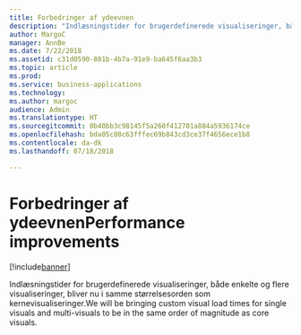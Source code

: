 ```yaml
---
title: Forbedringer af ydeevnen
description: "Indlæsningstider for brugerdefinerede visualiseringer, både enkelte og flere visualiseringer, bliver nu i samme størrelsesorden som kernevisualiseringer."
author: MargoC
manager: AnnBe
ms.date: 7/22/2018
ms.assetid: c31d0590-801b-4b7a-91e9-ba645f6aa3b3
ms.topic: article
ms.prod: 
ms.service: business-applications
ms.technology: 
ms.author: margoc
audience: Admin
ms.translationtype: HT
ms.sourcegitcommit: 0b40bb3c98145f5a260f412701a884a5936174ce
ms.openlocfilehash: bda05c80c63fffec69b843cd3ce37f4656ece1b8
ms.contentlocale: da-dk
ms.lasthandoff: 07/18/2018

---
```

# <a name="performance-improvements"></a><span data-ttu-id="dbdf3-103">Forbedringer af ydeevnen</span><span class="sxs-lookup"><span data-stu-id="dbdf3-103">Performance improvements</span></span>

[!include[banner](../../../includes/banner.md)]

<span data-ttu-id="dbdf3-104">Indlæsningstider for brugerdefinerede visualiseringer, både enkelte og flere visualiseringer, bliver nu i samme størrelsesorden som kernevisualiseringer.</span><span class="sxs-lookup"><span data-stu-id="dbdf3-104">We will be bringing custom visual load times for single visuals and multi-visuals to be in the same order of magnitude as core visuals.</span></span>

